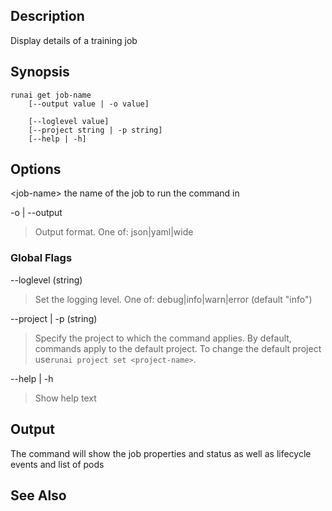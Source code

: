 ## Description

Display details of a training job

## Synopsis

    runai get job-name 
        [--output value | -o value]  

        [--loglevel value] 
        [--project string | -p string] 
        [--help | -h]


## Options

<job-name\> the name of the job to run the command in

-o | --output

>  Output format. One of: json|yaml|wide

### Global Flags

--loglevel (string)

>  Set the logging level. One of: debug|info|warn|error (default "info")

--project | -p (string)

>  Specify the project to which the command applies. By default, commands apply to the default project. To change the default project use``runai project set <project-name>``.

--help | -h

>  Show help text

## Output

The command will show the job properties and status as well as lifecycle events and list of pods

## See Also